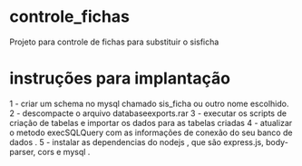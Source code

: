 # controle_fichas
Projeto para controle de fichas para substituir o sisficha

# instruções para implantação 


1 - criar um schema no mysql chamado sis_ficha ou outro nome escolhido.
2 - descompacte o arquivo databaseexports.rar
3 - executar os scripts de criação de tabelas e importar os dados para as tabelas criadas
4 - atualizar o metodo execSQLQuery com as informações de conexão do seu banco de dados .
5 - instalar as dependencias do nodejs , que são express.js, body-parser, cors e mysql .



